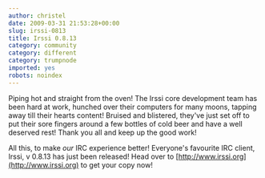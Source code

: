 ```yaml
---
author: christel
date: 2009-03-31 21:53:28+00:00
slug: irssi-0813
title: Irssi 0.8.13
category: community
category: different
category: trumpnode
imported: yes
robots: noindex
---
```

Piping hot and straight from the oven! The Irssi core development team has been hard at work, hunched over their computers for many moons, tapping away till their hearts content! Bruised and blistered, they've just set off to put their sore fingers around a few bottles of cold beer and have a well deserved rest! Thank you all and keep up the good work!

All this, to make _our_ IRC experience better! Everyone's favourite IRC client, Irssi, v 0.8.13 has just been released! Head over to [http://www.irssi.org](http://www.irssi.org) to get your copy now!
